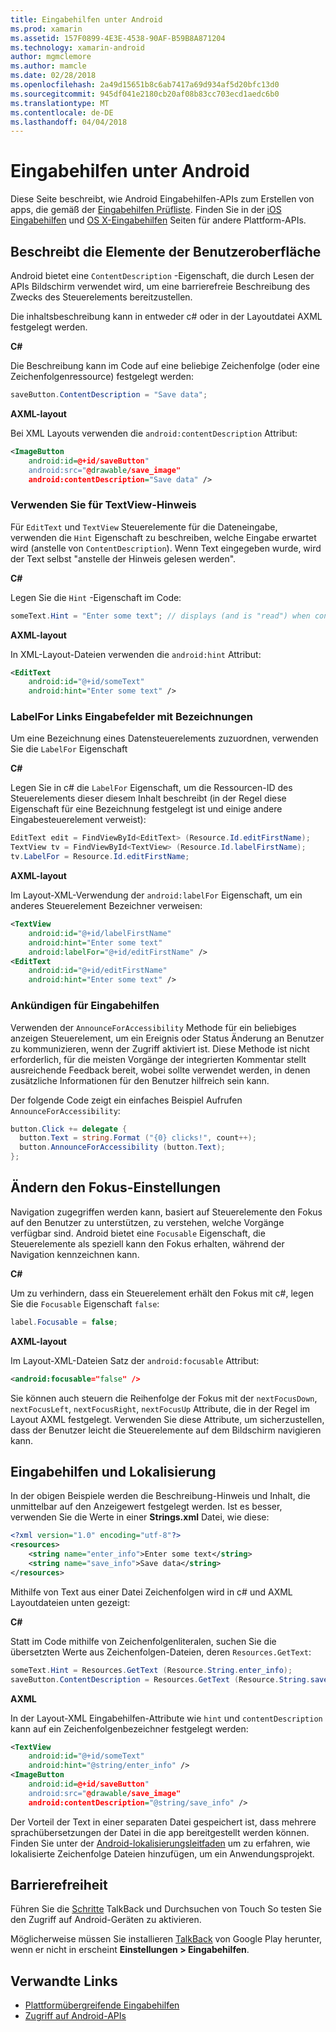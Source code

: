 ```yaml
---
title: Eingabehilfen unter Android
ms.prod: xamarin
ms.assetid: 157F0899-4E3E-4538-90AF-B59B8A871204
ms.technology: xamarin-android
author: mgmclemore
ms.author: mamcle
ms.date: 02/28/2018
ms.openlocfilehash: 2a49d15651b8c6ab7417a69d934af5d20bfc13d0
ms.sourcegitcommit: 945df041e2180cb20af08b83cc703ecd1aedc6b0
ms.translationtype: MT
ms.contentlocale: de-DE
ms.lasthandoff: 04/04/2018
---
```

# <a name="accessibility-on-android"></a>Eingabehilfen unter Android

Diese Seite beschreibt, wie Android Eingabehilfen-APIs zum Erstellen von apps, die gemäß der [Eingabehilfen Prüfliste](~/cross-platform/app-fundamentals/accessibility.md).
Finden Sie in der [iOS Eingabehilfen](~/ios/app-fundamentals/accessibility.md) und [OS X-Eingabehilfen](~/mac/app-fundamentals/accessibility.md) Seiten für andere Plattform-APIs.


## <a name="describing-ui-elements"></a>Beschreibt die Elemente der Benutzeroberfläche

Android bietet eine `ContentDescription` -Eigenschaft, die durch Lesen der APIs Bildschirm verwendet wird, um eine barrierefreie Beschreibung des Zwecks des Steuerelements bereitzustellen.

Die inhaltsbeschreibung kann in entweder c# oder in der Layoutdatei AXML festgelegt werden.

**C#**

Die Beschreibung kann im Code auf eine beliebige Zeichenfolge (oder eine Zeichenfolgenressource) festgelegt werden:

```csharp
saveButton.ContentDescription = "Save data";
```

**AXML-layout**

Bei XML Layouts verwenden die `android:contentDescription` Attribut:

```xml
<ImageButton
    android:id=@+id/saveButton"
    android:src="@drawable/save_image"
    android:contentDescription="Save data" />
```

### <a name="use-hint-for-textview"></a>Verwenden Sie für TextView-Hinweis

Für `EditText` und `TextView` Steuerelemente für die Dateneingabe, verwenden die `Hint` Eigenschaft zu beschreiben, welche Eingabe erwartet wird (anstelle von `ContentDescription`).
Wenn Text eingegeben wurde, wird der Text selbst "anstelle der Hinweis gelesen werden".

**C#**

Legen Sie die `Hint` -Eigenschaft im Code:

```csharp
someText.Hint = "Enter some text"; // displays (and is "read") when control is empty
```

**AXML-layout**

In XML-Layout-Dateien verwenden die `android:hint` Attribut:

```xml
<EditText
    android:id="@+id/someText"
    android:hint="Enter some text" />
```


### <a name="labelfor-links-input-fields-with-labels"></a>LabelFor Links Eingabefelder mit Bezeichnungen

Um eine Bezeichnung eines Datensteuerelements zuzuordnen, verwenden Sie die `LabelFor` Eigenschaft

**C#**

Legen Sie in c# die `LabelFor` Eigenschaft, um die Ressourcen-ID des Steuerelements dieser diesem Inhalt beschreibt (in der Regel diese Eigenschaft für eine Bezeichnung festgelegt ist und einige andere Eingabesteuerelement verweist):

```csharp
EditText edit = FindViewById<EditText> (Resource.Id.editFirstName);
TextView tv = FindViewById<TextView> (Resource.Id.labelFirstName);
tv.LabelFor = Resource.Id.editFirstName;
```

**AXML-layout**

Im Layout-XML-Verwendung der `android:labelFor` Eigenschaft, um ein anderes Steuerelement Bezeichner verweisen:

```xml
<TextView
    android:id="@+id/labelFirstName"
    android:hint="Enter some text"
    android:labelFor="@+id/editFirstName" />
<EditText
    android:id="@+id/editFirstName"
    android:hint="Enter some text" />
```

### <a name="announce-for-accessibility"></a>Ankündigen für Eingabehilfen

Verwenden der `AnnounceForAccessibility` Methode für ein beliebiges anzeigen Steuerelement, um ein Ereignis oder Status Änderung an Benutzer zu kommunizieren, wenn der Zugriff aktiviert ist. Diese Methode ist nicht erforderlich, für die meisten Vorgänge der integrierten Kommentar stellt ausreichende Feedback bereit, wobei sollte verwendet werden, in denen zusätzliche Informationen für den Benutzer hilfreich sein kann.

Der folgende Code zeigt ein einfaches Beispiel Aufrufen `AnnounceForAccessibility`:

```csharp
button.Click += delegate {
  button.Text = string.Format ("{0} clicks!", count++);
  button.AnnounceForAccessibility (button.Text);
};
```

## <a name="changing-focus-settings"></a>Ändern den Fokus-Einstellungen

Navigation zugegriffen werden kann, basiert auf Steuerelemente den Fokus auf den Benutzer zu unterstützen, zu verstehen, welche Vorgänge verfügbar sind. Android bietet eine `Focusable` Eigenschaft, die Steuerelemente als speziell kann den Fokus erhalten, während der Navigation kennzeichnen kann.

**C#**

Um zu verhindern, dass ein Steuerelement erhält den Fokus mit c#, legen Sie die `Focusable` Eigenschaft `false`:

```csharp
label.Focusable = false;
```

**AXML-layout**

Im Layout-XML-Dateien Satz der `android:focusable` Attribut:

```xml
<android:focusable="false" />
```

Sie können auch steuern die Reihenfolge der Fokus mit der `nextFocusDown`, `nextFocusLeft`, `nextFocusRight`, `nextFocusUp` Attribute, die in der Regel im Layout AXML festgelegt. Verwenden Sie diese Attribute, um sicherzustellen, dass der Benutzer leicht die Steuerelemente auf dem Bildschirm navigieren kann.


## <a name="accessibility-and-localization"></a>Eingabehilfen und Lokalisierung

In der obigen Beispiele werden die Beschreibung-Hinweis und Inhalt, die unmittelbar auf den Anzeigewert festgelegt werden. Ist es besser, verwenden Sie die Werte in einer **Strings.xml** Datei, wie diese:

```xml
<?xml version="1.0" encoding="utf-8"?>
<resources>
    <string name="enter_info">Enter some text</string>
    <string name="save_info">Save data</string>
</resources>
```

Mithilfe von Text aus einer Datei Zeichenfolgen wird in c# und AXML Layoutdateien unten gezeigt:

**C#**

Statt im Code mithilfe von Zeichenfolgenliteralen, suchen Sie die übersetzten Werte aus Zeichenfolgen-Dateien, deren `Resources.GetText`:

```csharp
someText.Hint = Resources.GetText (Resource.String.enter_info);
saveButton.ContentDescription = Resources.GetText (Resource.String.save_info);
```

**AXML**

In der Layout-XML Eingabehilfen-Attribute wie `hint` und `contentDescription` kann auf ein Zeichenfolgenbezeichner festgelegt werden:

```xml
<TextView
    android:id="@+id/someText"
    android:hint="@string/enter_info" />
<ImageButton
    android:id=@+id/saveButton"
    android:src="@drawable/save_image"
    android:contentDescription="@string/save_info" />
```

Der Vorteil der Text in einer separaten Datei gespeichert ist, dass mehrere sprachübersetzungen der Datei in die app bereitgestellt werden können. Finden Sie unter der [Android-lokalisierungsleitfaden](~/android/app-fundamentals/localization.md) um zu erfahren, wie lokalisierte Zeichenfolge Dateien hinzufügen, um ein Anwendungsprojekt.


## <a name="testing-accessibility"></a>Barrierefreiheit

Führen Sie die [Schritte](http://developer.android.com/training/accessibility/testing.html#how-to) TalkBack und Durchsuchen von Touch So testen Sie den Zugriff auf Android-Geräten zu aktivieren.

Möglicherweise müssen Sie installieren [TalkBack](https://play.google.com/store/apps/details?id=com.google.android.marvin.talkback) von Google Play herunter, wenn er nicht in erscheint **Einstellungen > Eingabehilfen**.


## <a name="related-links"></a>Verwandte Links

- [Plattformübergreifende Eingabehilfen](~/cross-platform/app-fundamentals/accessibility.md)
- [Zugriff auf Android-APIs](http://developer.android.com/guide/topics/ui/accessibility/index.html)
